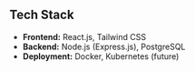 ## Tech Stack
- **Frontend:** React.js, Tailwind CSS
- **Backend:** Node.js (Express.js), PostgreSQL
- **Deployment:** Docker, Kubernetes (future)
